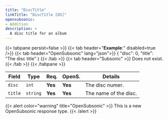 ```yaml
---
title: "DiscTitle"
linkTitle: "DiscTitle [OS]"
opensubsonic:
- Addition
description: >
  A disc title for an album
---
```


{{< tabpane persist=false >}}
{{< tab header="**Example**:" disabled=true />}}
{{< tab header="OpenSubsonic" lang="json">}}
{
  "disc": 0,
  "title": "The disc title"
}
{{< /tab >}}
{{< tab header="Subsonic"  >}}
Does not exist.
{{< /tab >}}
{{< /tabpane >}}

| Field |  Type | Req. | OpenS. | Details |
| --- | --- | --- | --- | --- |
| `disc` | `int` | **Yes** | **Yes**    | The disc numer. |
| `title` | `string` | **Yes**  | **Yes**     | The name of the disc. |

{{< alert color="warning" title="OpenSubsonic" >}}
This is a new OpenSubsonic response type.
{{< /alert >}}
